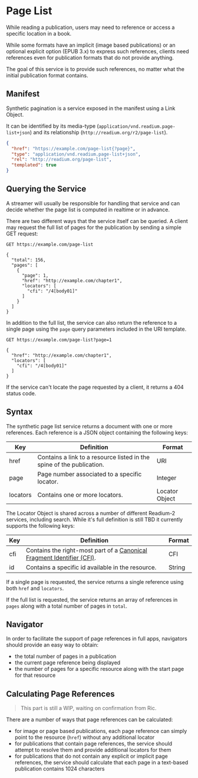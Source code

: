 # Page List

While reading a publication, users may need to reference or access a specific location in a book.

While some formats have an implicit (image based publications) or an optional explicit option (EPUB 3.x) to express such references, clients need references even for publication formats that do not provide anything.

The goal of this service is to provide such references, no matter what the initial publication format contains.


## Manifest

Synthetic pagination is a service exposed in the manifest using a Link Object. 

It can be identified by its media-type (`application/vnd.readium.page-list+json`) and its relationship (`http://readium.org/r2/page-list`).


```json
{
  "href": "https://example.com/page-list{?page}",
  "type": "application/vnd.readium.page-list+json",
  "rel": "http://readium.org/page-list",
  "templated": true
}
```

## Querying the Service

A streamer will usually be responsible for handling that service and can decide whether the page list is computed in realtime or in advance.

There are two different ways that the service itself can be queried. A client may request the full list of pages for the publication by sending a simple GET request:

```
GET https://example.com/page-list

{
  "total": 156,
  "pages": [
    {
      "page": 1,
      "href": "http://example.com/chapter1",
      "locators": [
        "cfi": "/4[body01]"
      ]
    }
  ]
}
```

In addition to the full list, the service can also return the reference to a single page using the `page` query parameters included in the URI template.

```
GET https://example.com/page-list?page=1

{
  "href": "http://example.com/chapter1",
  "locators": [
    "cfi": "/4[body01]"
  ]
}
```

If the service can't locate the page requested by a client, it returns a 404 status code.

## Syntax

The synthetic page list service returns a document with one or more references. Each reference is a JSON object containing the following keys:

| Key  | Definition | Format |
| ---- | ---------- | ------ | 
| href  | Contains a link to a resource listed in the spine of the publication.  | URI |
| page  | Page number associated to a specific locator.  | Integer |
| locators  | Contains one or more locators.  | Locator Object |

The Locator Object is shared across a number of different Readium-2 services, including search. While it's full definition is still TBD it currently supports the following keys:

| Key  | Definition | Format |
| ---- | ---------- | ------ | 
| cfi  | Contains the right-most part of a [Canonical Fragment Identifier  (CFI)](http://www.idpf.org/epub/linking/cfi/epub-cfi.html).  | CFI |
| id  | Contains a specific id available in the resource.  | String |

If a single page is requested, the service returns a single reference using both `href` and `locators`.

If the full list is requested, the service returns an array of references in `pages` along with a total number of pages in `total`.

## Navigator

In order to facilitate the support of page references in full apps, navigators should provide an easy way to obtain:

* the total number of pages in a publication
* the current page reference being displayed
* the number of pages for a specific resource along with the start page for that resource

## Calculating Page References

> This part is still a WIP, waiting on confirmation from Ric.

There are a number of ways that page references can be calculated:

* for image or page based publications, each page reference can simply point to the resource (`href`) without any additional locator
* for publications that contain page references, the service should attempt to resolve them and provide additional locators for them
* for publications that do not contain any explicit or implicit page references, the service should calculate that each page in a text-based publication contains 1024 characters


